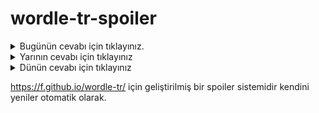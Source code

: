 # wordle-tr-spoiler

<details>
  <summary>Bugünün cevabı için tıklayınız.</summary>
  <br>
    <b> doyuş </b>
</details>

<details>
  <summary>Yarının cevabı için tıklayınız</summary>
  <br>
   <b> esmek </b>
</details>

<details>
  <summary>Dünün cevabı için tıklayınız </summary>
  <br>
  <b> nefiy </b>
</details>

https://f.github.io/wordle-tr/ için geliştirilmiş bir spoiler sistemidir kendini yeniler otomatik olarak.

